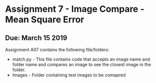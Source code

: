 # Assignment 7 - Image Compare - Mean Square Error
## Due: March 15 2019

Assignment A07 contains the following file/folders:

- match.py - This file contains code that accepts an image name and folder name and compares an image to see the closest image in the folder.
- Images - Folder containing test images to be comapred

